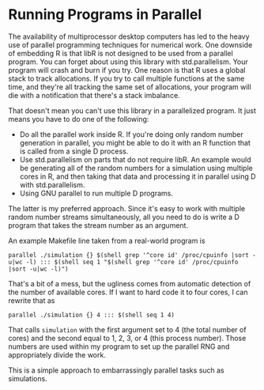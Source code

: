 # Running Programs in Parallel

The availability of multiprocessor desktop computers has led to the
heavy use of parallel programming techniques for numerical work. One
downside of embedding R is that libR is not designed to be used from a
parallel program. You can forget about using this library with 
std.parallelism. Your program will crash and burn if you try. One
reason is that R uses a global stack to track allocations. If you try to
call multiple functions at the same time, and they're all tracking the
same set of allocations, your program will die with a notification that
there's a stack imbalance.

That doesn't mean you can't use this library in a parallelized program.
It just means you have to do one of the following:

- Do all the parallel work inside R. If you're doing only random number
generation in parallel, you might be able to do it with an R function
that is called from a single D process.
- Use std.parallelism on parts that do not require libR. An example
would be generating all of the random numbers for a simulation using
multiple cores in R, and then taking that data and processing it in
parallel using D with std.parallelism.
- Using GNU parallel to run multiple D programs.

The latter is my preferred approach. Since it's easy to work with
multiple random number streams simultaneously, all you need to do is
write a D program that takes the stream number as an argument.

An example Makefile line taken from a real-world program is

```
parallel ./simulation {} $(shell grep '^core id' /proc/cpuinfo |sort -u|wc -l) ::: $(shell seq 1 "$(shell grep '^core id' /proc/cpuinfo |sort -u|wc -l)")
```

That's a bit of a mess, but the ugliness comes from automatic detection of
the number of available cores. If I want to hard code it to four cores,
I can rewrite that as

```
parallel ./simulation {} 4 ::: $(shell seq 1 4)
```

That calls `simulation` with the first argument set to 4 (the total number
of cores) and the second equal to 1, 2, 3, or 4 (this process number).
Those numbers are used within my program to set up the parallel RNG and
appropriately divide the work.

This is a simple approach to embarrassingly parallel tasks such as simulations.
